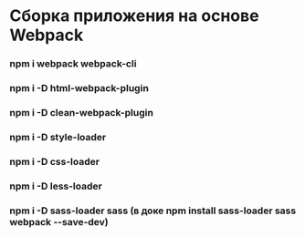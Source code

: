 # Сборка приложения на основе Webpack

### npm i webpack webpack-cli

### npm i -D html-webpack-plugin

### npm i -D clean-webpack-plugin

### npm i -D style-loader

### npm i -D css-loader

### npm i -D less-loader

### npm i -D sass-loader sass (в доке npm install sass-loader sass webpack --save-dev)
